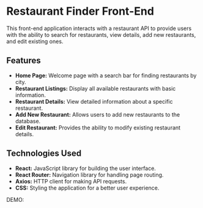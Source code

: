 # Restaurant Finder Front-End

This front-end application interacts with a restaurant API to provide users with the ability to search for restaurants, view details, add new restaurants, and edit existing ones.

## Features

- **Home Page:** Welcome page with a search bar for finding restaurants by city.
- **Restaurant Listings:** Display all available restaurants with basic information.
- **Restaurant Details:** View detailed information about a specific restaurant.
- **Add New Restaurant:** Allows users to add new restaurants to the database.
- **Edit Restaurant:** Provides the ability to modify existing restaurant details.

## Technologies Used

- **React:** JavaScript library for building the user interface.
- **React Router:** Navigation library for handling page routing.
- **Axios:** HTTP client for making API requests.
- **CSS:** Styling the application for a better user experience.

DEMO:
